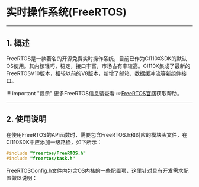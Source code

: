 # 实时操作系统(FreeRTOS)

***

## 1. 概述

FreeRTOS是一款著名的开源免费实时操作系统，目前已作为CI110XSDK的默认OS使用。其内核轻巧，稳定，接口丰富，市场占有率较高。CI110X集成了最新的FreeRTOSV10版本，相较以前的V8版本，新增了邮箱、数据缓冲流等新组件接口。

!!! important "提示"
    更多FreeRTOS信息请查看 ☞[FreeRTOS官网](https://www.freertos.org/index.html)获取帮助。

***

## 2. 使用说明

在使用FreeRTOS的APi函数时，需要包含FreeRTOS.h和对应的模块头文件，在CI110SDK中应添加一级路径，如下所示：

```c
#include "freertos/FreeRTOS.h"
#include "freertos/task.h"
```

FreeRTOSConfig.h文件内包含OS内核的一些配置项，这里针对具有开发需求配置做以说明：
